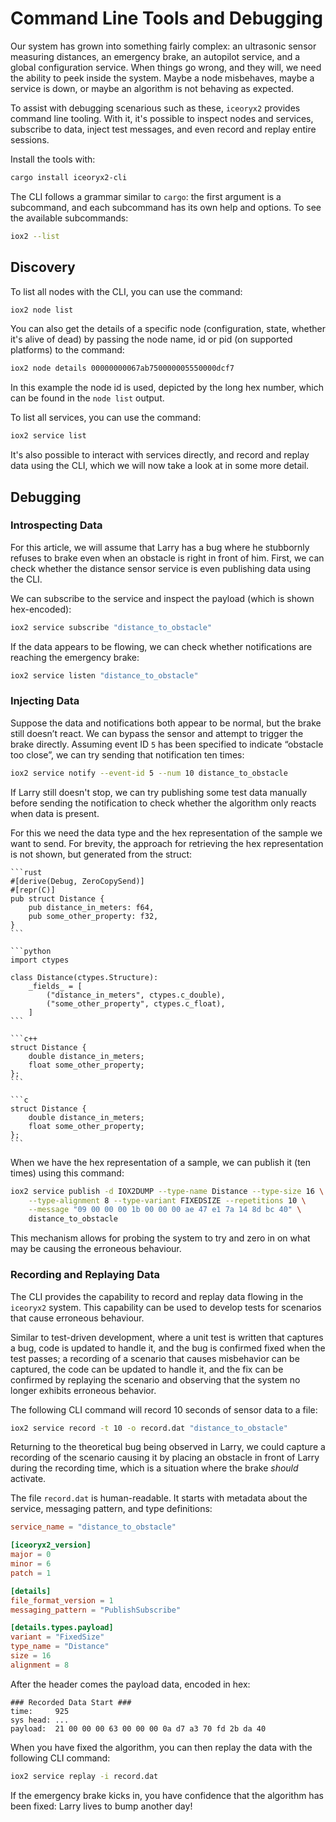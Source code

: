 # Command Line Tools and Debugging

Our system has grown into something fairly complex: an ultrasonic sensor
measuring distances, an emergency brake, an autopilot service, and a global
configuration service. When things go wrong, and they will, we need the ability
to peek inside the system. Maybe a node misbehaves, maybe a service is down,
or maybe an algorithm is not behaving as expected.

To assist with debugging scenarious such as these, `iceoryx2` provides command
line tooling. With it, it's possible to inspect nodes and services, subscribe
to data, inject test messages, and even record and replay entire sessions.

Install the tools with:

```sh
cargo install iceoryx2-cli
```

The CLI follows a grammar similar to `cargo`: the first argument is a
subcommand, and each subcommand has its own help and options. To see the
available subcommands:

```sh
iox2 --list
```

## Discovery

To list all nodes with the CLI, you can use the command:

```sh
iox2 node list
```

You can also get the details of a specific node (configuration, state, whether
it's alive of dead) by passing the node name, id or pid (on supported
platforms) to the command:

```sh
iox2 node details 00000000067ab750000005550000dcf7
```

In this example the node id is used, depicted by the long hex number,
which can be found in the `node list` output.

To list all services, you can use the command:

```sh
iox2 service list
```

It's also possible to interact with services directly, and record and replay
data using the CLI, which we will now take a look at in some more detail.

## Debugging

### Introspecting Data

For this article, we will assume that Larry has a bug where he stubbornly
refuses to brake even when an obstacle is right in front of him.
First, we can check whether the distance sensor service is even publishing
data using the CLI.

We can subscribe to the service and inspect the payload (which is shown
hex-encoded):

```sh
iox2 service subscribe "distance_to_obstacle"
```

If the data appears to be flowing, we can check whether notifications are
reaching the emergency brake:

```sh
iox2 service listen "distance_to_obstacle"
```

### Injecting Data

Suppose the data and notifications both appear to be normal, but the brake
still doesn’t react. We can bypass the sensor and attempt to trigger the brake
directly. Assuming event ID `5` has been specified to indicate “obstacle too
close”, we can try sending that notification ten times:

```sh
iox2 service notify --event-id 5 --num 10 distance_to_obstacle
```

If Larry still doesn't stop, we can try publishing some test data manually
before sending the notification to check whether the algorithm only reacts
when data is present.

For this we need the data type and the hex representation of the sample we want
to send. For brevity, the approach for retrieving the hex representation is not
shown, but generated from the struct:

````{tab-set-code}
```rust
#[derive(Debug, ZeroCopySend)]
#[repr(C)]
pub struct Distance {
    pub distance_in_meters: f64,
    pub some_other_property: f32,
}
```

```python
import ctypes

class Distance(ctypes.Structure):
    _fields_ = [
        ("distance_in_meters", ctypes.c_double),
        ("some_other_property", ctypes.c_float),
    ]
```

```c++
struct Distance {
    double distance_in_meters;
    float some_other_property;
};
```

```c
struct Distance {
    double distance_in_meters;
    float some_other_property;
};
```
````

When we have the hex representation of a sample, we can publish it (ten times)
using this command:

```sh
iox2 service publish -d IOX2DUMP --type-name Distance --type-size 16 \
    --type-alignment 8 --type-variant FIXEDSIZE --repetitions 10 \
    --message "09 00 00 00 1b 00 00 00 ae 47 e1 7a 14 8d bc 40" \
    distance_to_obstacle
```

This mechanism allows for probing the system to try and zero in on what may
be causing the erroneous behaviour.

### Recording and Replaying Data

The CLI provides the capability to record and replay data flowing in the
`iceoryx2` system. This capability can be used to develop tests for
scenarios that cause erroneous behaviour.

Similar to test-driven development, where a unit test is written that captures
a bug, code is updated to handle it, and the bug is confirmed fixed when the
test passes; a recording of a scenario that causes misbehavior can be
captured, the code can be updated to handle it, and the fix can be confirmed by
replaying the scenario and observing that the system no longer exhibits
erroneous behavior.

The following CLI command will record 10 seconds of sensor data to a file:

```sh
iox2 service record -t 10 -o record.dat "distance_to_obstacle"
```

Returning to the theoretical bug being observed in Larry, we could capture
a recording of the scenario causing it by placing an obstacle in front of Larry
during the recording time, which is a situation where the brake _should_
activate.

The file `record.dat` is human-readable. It starts with metadata about the
service, messaging pattern, and type definitions:

```toml
service_name = "distance_to_obstacle"

[iceoryx2_version]
major = 0
minor = 6
patch = 1

[details]
file_format_version = 1
messaging_pattern = "PublishSubscribe"

[details.types.payload]
variant = "FixedSize"
type_name = "Distance"
size = 16
alignment = 8
```

After the header comes the payload data, encoded in hex:

```text
### Recorded Data Start ###
time:     925
sys head: ...
payload:  21 00 00 00 63 00 00 00 0a d7 a3 70 fd 2b da 40
```

When you have fixed the algorithm, you can then replay the data with the
following CLI command:

```sh
iox2 service replay -i record.dat
```

If the emergency brake kicks in, you have confidence that the algorithm
has been fixed: Larry lives to bump another day!
